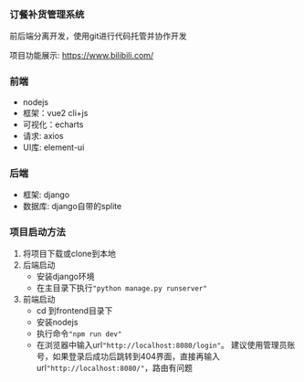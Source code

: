 ### 订餐补货管理系统
前后端分离开发，使用git进行代码托管并协作开发

项目功能展示: https://www.bilibili.com/
### 前端
- nodejs
- 框架：vue2 cli+js
- 可视化：echarts
- 请求: axios
- UI库: element-ui
### 后端
- 框架: django
- 数据库: django自带的splite

### 项目启动方法
1. 将项目下载或clone到本地
2. 后端启动
   - 安装django环境
   - 在主目录下执行`"python manage.py runserver"`
3. 前端启动
   - cd 到frontend目录下
   - 安装nodejs
   - 执行命令`"npm run dev"`
   - 在浏览器中输入url`"http://localhost:8080/login"`。
     建议使用管理员账号，如果登录后成功后跳转到404界面，直接再输入url`"http://localhost:8080/"`，路由有问题


